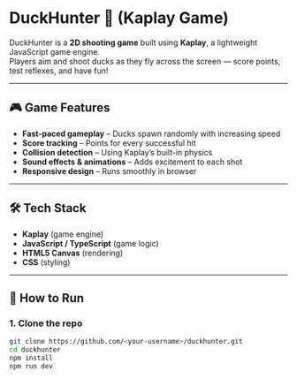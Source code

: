 # DuckHunter 🎯 (Kaplay Game)

DuckHunter is a **2D shooting game** built using **Kaplay**, a lightweight JavaScript game engine.  
Players aim and shoot ducks as they fly across the screen — score points, test reflexes, and have fun!

---

## 🎮 Game Features
- **Fast-paced gameplay** – Ducks spawn randomly with increasing speed  
- **Score tracking** – Points for every successful hit  
- **Collision detection** – Using Kaplay’s built-in physics  
- **Sound effects & animations** – Adds excitement to each shot  
- **Responsive design** – Runs smoothly in browser  

---

## 🛠 Tech Stack
- **Kaplay** (game engine)  
- **JavaScript / TypeScript** (game logic)  
- **HTML5 Canvas** (rendering)  
- **CSS** (styling)  

---

## 🚀 How to Run

### 1. Clone the repo
```bash
git clone https://github.com/<your-username>/duckhunter.git
cd duckhunter
npm install
npm run dev
